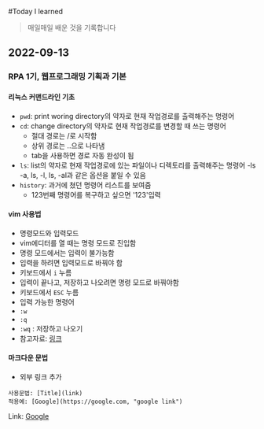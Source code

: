 #Today I learned 
> 매일매일 배운 것을 기록합니다

## 2022-09-13
### RPA 1기, 웹프로그래밍 기획과 기본
#### 리눅스 커맨드라인 기초
- `pwd`: print woring directory의 약자로 현재 작업경로를 출력해주는 명령어
- `cd`: change directory의 약자로 현재 작업경로를 변경할 때 쓰는 명령어
  - 절대 경로는 /로 시작함
  - 상위 경로는 ..으로 나타냄
  - tab을 사용하면 경로 자동 완성이 됨
- `ls`: list의 약자로 현재 작업경로에 있는 파일이나 디렉토리를 출력해주는 명령어
  -ls -a, ls, -l, ls, -al과 같은 옵션을 붙일 수 있음
- `history`: 과거에 쳤던 명령어 리스트를 보여줌
  - 123번째 명령어를 복구하고 싶으면 '123'입력

#### vim 사용법
- 명령모드와 입력모드
 - vim에디터를 열 때는 명령 모드로 진입함
 - 명령 모드에서는 입력이 불가능함
 - 입력을 하려면 입력모드로 바꿔야 함
  - 키보드에서 `i` 누름
 - 입력이 끝나고, 저장하고 나오려면 명령 모드로 바꿔야함
  - 키보드에서 `ESC` 누름
 - 입력 가능한 명령어
  - `:w`
  - `:q`
  - `:wq` : 저장하고 나오기
 - 참고자료: [링크](https://zeddios.tistory.com/122)

#### 마크다운 문법
 - 외부 링크 추가

```
사용문법: [Title](link)
적용예: [Google](https://google.com, "google link")
```
Link: [Google](https://google.com, "google link")
